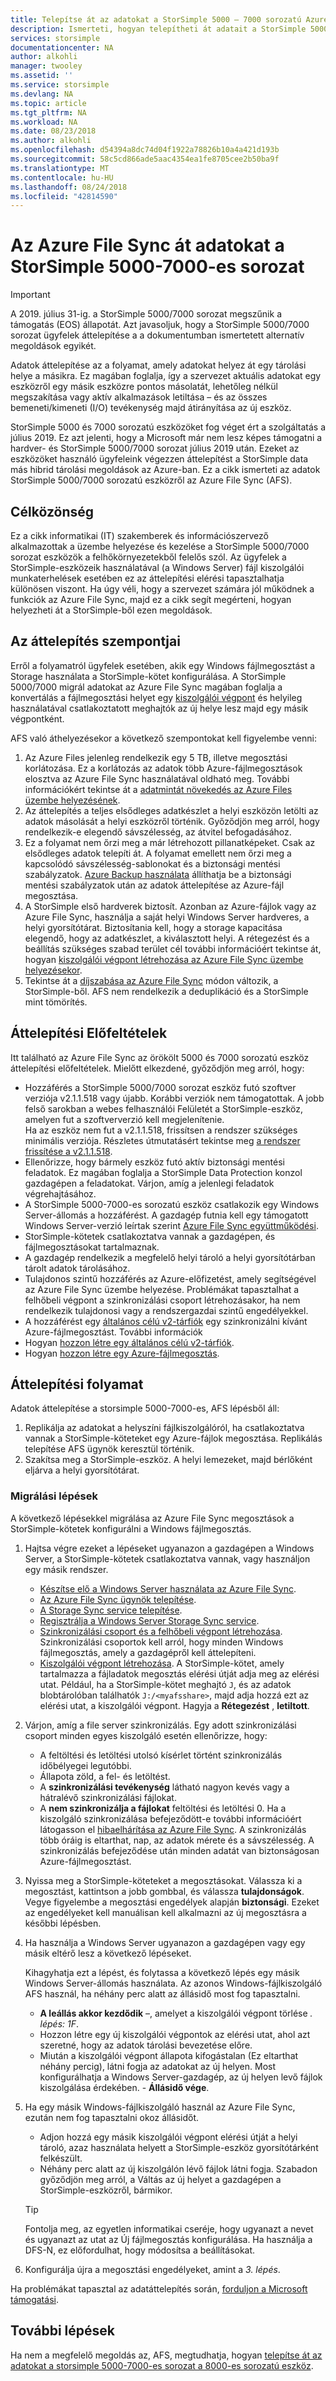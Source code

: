 ```yaml
---
title: Telepítse át az adatokat a StorSimple 5000 – 7000 sorozatú Azure File Sync |} A Microsoft Docs
description: Ismerteti, hogyan telepítheti át adatait a StorSimple 5000/7000 sorozat az Azure File Sync (AFS).
services: storsimple
documentationcenter: NA
author: alkohli
manager: twooley
ms.assetid: ''
ms.service: storsimple
ms.devlang: NA
ms.topic: article
ms.tgt_pltfrm: NA
ms.workload: NA
ms.date: 08/23/2018
ms.author: alkohli
ms.openlocfilehash: d54394a8dc74d04f1922a78826b10a4a421d193b
ms.sourcegitcommit: 58c5cd866ade5aac4354ea1fe8705cee2b50ba9f
ms.translationtype: MT
ms.contentlocale: hu-HU
ms.lasthandoff: 08/24/2018
ms.locfileid: "42814590"
---
```

# <a name="migrate-data-from-storsimple-5000-7000-series-to-azure-file-sync"></a>Az Azure File Sync át adatokat a StorSimple 5000-7000-es sorozat

> [!IMPORTANT]
> A 2019. július 31-ig. a StorSimple 5000/7000 sorozat megszűnik a támogatás (EOS) állapotát. Azt javasoljuk, hogy a StorSimple 5000/7000 sorozat ügyfelek áttelepítése a a dokumentumban ismertetett alternatív megoldások egyikét.

Adatok áttelepítése az a folyamat, amely adatokat helyez át egy tárolási helye a másikra. Ez magában foglalja, így a szervezet aktuális adatokat egy eszközről egy másik eszközre pontos másolatát, lehetőleg nélkül megszakítása vagy aktív alkalmazások letiltása – és az összes bemeneti/kimeneti (I/O) tevékenység majd átirányítása az új eszköz. 

StorSimple 5000 és 7000 sorozatú eszközöket fog véget ért a szolgáltatás a július 2019. Ez azt jelenti, hogy a Microsoft már nem lesz képes támogatni a hardver- és StorSimple 5000/7000 sorozat július 2019 után. Ezeket az eszközöket használó ügyfeleink végezzen áttelepítést a StorSimple data más hibrid tárolási megoldások az Azure-ban. Ez a cikk ismerteti az adatok StorSimple 5000/7000 sorozatú eszközről az Azure File Sync (AFS).

## <a name="intended-audience"></a>Célközönség

Ez a cikk informatikai (IT) szakemberek és információszervező alkalmazottak a üzembe helyezése és kezelése a StorSimple 5000/7000 sorozat eszközök a felhőkörnyezetekből felelős szól. Az ügyfelek a StorSimple-eszközeik használatával (a Windows Server) fájl kiszolgálói munkaterhelések esetében ez az áttelepítési elérési tapasztalhatja különösen viszont. Ha úgy véli, hogy a szervezet számára jól működnek a funkciók az Azure File Sync, majd ez a cikk segít megérteni, hogyan helyezheti át a StorSimple-ből ezen megoldások.

## <a name="migration-considerations"></a>Az áttelepítés szempontjai

Erről a folyamatról ügyfelek esetében, akik egy Windows fájlmegosztást a Storage használata a StorSimple-kötet konfigurálása. A StorSimple 5000/7000 migrál adatokat az Azure File Sync magában foglalja a konvertálás a fájlmegosztási helyet egy [kiszolgálói végpont](https://docs.microsoft.com/azure/storage/files/storage-sync-files-planning) és helyileg használatával csatlakoztatott meghajtók az új helye lesz majd egy másik végpontként. 

AFS való áthelyezésekor a következő szempontokat kell figyelembe venni:

1. Az Azure Files jelenleg rendelkezik egy 5 TB, illetve megosztási korlátozása. Ez a korlátozás az adatok több Azure-fájlmegosztások elosztva az Azure File Sync használatával oldható meg. További információkért tekintse át a [adatmintát növekedés az Azure Files üzembe helyezésének](https://docs.microsoft.com/azure/storage/files/storage-files-planning).
2. Az áttelepítés a teljes elsődleges adatkészlet a helyi eszközön letölti az adatok másolását a helyi eszközről történik. Győződjön meg arról, hogy rendelkezik-e elegendő sávszélesség, az átvitel befogadásához.
3. Ez a folyamat nem őrzi meg a már létrehozott pillanatképeket. Csak az elsődleges adatok telepíti át. A folyamat emellett nem őrzi meg a kapcsolódó sávszélesség-sablonokat és a biztonsági mentési szabályzatok. [Azure Backup használata](https://docs.microsoft.com/azure/backup/backup-azure-files) állíthatja be a biztonsági mentési szabályzatok után az adatok áttelepítése az Azure-fájl megosztása.
4. A StorSimple első hardverek biztosít. Azonban az Azure-fájlok vagy az Azure File Sync, használja a saját helyi Windows Server hardveres, a helyi gyorsítótárat. Biztosítania kell, hogy a storage kapacitása elegendő, hogy az adatkészlet, a kiválasztott helyi. A rétegezést és a beállítás szükséges szabad terület cél további információért tekintse át, hogyan [kiszolgálói végpont létrehozása az Azure File Sync üzembe helyezésekor](https://docs.microsoft.com/azure/storage/files/storage-sync-files-deployment-guide?tabs=portal). 
5. Tekintse át a [díjszabása az Azure File Sync](https://azure.microsoft.com/pricing/details/storage/files/) módon változik, a StorSimple-ből. AFS nem rendelkezik a deduplikáció és a StorSimple mint tömörítés.

## <a name="migration-prerequisites"></a>Áttelepítési Előfeltételek

Itt található az Azure File Sync az örökölt 5000 és 7000 sorozatú eszköz áttelepítési előfeltételek. Mielőtt elkezdené, győződjön meg arról, hogy:

- Hozzáférés a StorSimple 5000/7000 sorozat eszköz futó szoftver verziója v2.1.1.518 vagy újabb. Korábbi verziók nem támogatottak. A jobb felső sarokban a webes felhasználói Felületét a StorSimple-eszköz, amelyen fut a szoftververzió kell megjelenítenie.  
    Ha az eszköz nem fut a v2.1.1.518, frissítsen a rendszer szükséges minimális verziója. Részletes útmutatásért tekintse meg [a rendszer frissítése a v2.1.1.518](http://onlinehelp.storsimple.com/111_Appliance/6_System_Upgrade_Guides/Current_(v2.1.1)/000_Software_Patch_Upgrade_Guide_v2.1.1.518).
- Ellenőrizze, hogy bármely eszköz futó aktív biztonsági mentési feladatok. Ez magában foglalja a StorSimple Data Protection konzol gazdagépen a feladatokat. Várjon, amíg a jelenlegi feladatok végrehajtásához. 
- A StorSimple 5000-7000-es sorozatú eszköz csatlakozik egy Windows Server-állomás a hozzáférést. A gazdagép futnia kell egy támogatott Windows Server-verzió leírtak szerint [Azure File Sync együttműködési](https://docs.microsoft.com/azure/storage/files/storage-sync-files-planning).
- StorSimple-kötetek csatlakoztatva vannak a gazdagépen, és fájlmegosztásokat tartalmaznak.
- A gazdagép rendelkezik a megfelelő helyi tároló a helyi gyorsítótárban tárolt adatok tárolásához.
- Tulajdonos szintű hozzáférés az Azure-előfizetést, amely segítségével az Azure File Sync üzembe helyezése. Problémákat tapasztalhat a felhőbeli végpont a szinkronizálási csoport létrehozásakor, ha nem rendelkezik tulajdonosi vagy a rendszergazdai szintű engedélyekkel.
- A hozzáférést egy [általános célú v2-tárfiók](https://docs.microsoft.com/azure/storage/common/storage-account-options) egy szinkronizálni kívánt Azure-fájlmegosztást. További információk 
 - Hogyan [hozzon létre egy általános célú v2-tárfiók](https://docs.microsoft.com/azure/storage/common/storage-quickstart-create-account?tabs=portal#create-a-general-purpose-storage-account).
 - Hogyan [hozzon létre egy Azure-fájlmegosztás](https://docs.microsoft.com/azure/storage/files/storage-how-to-create-file-share#create-file-share-through-the-azure-portal).

## <a name="migration-process"></a>Áttelepítési folyamat

Adatok áttelepítése a storsimple 5000-7000-es, AFS lépésből áll:
1.  Replikálja az adatokat a helyszíni fájlkiszolgálóról, ha csatlakoztatva vannak a StorSimple-köteteket egy Azure-fájlok megosztása.  Replikálás telepítése AFS ügynök keresztül történik.
2.  Szakítsa meg a StorSimple-eszköz. A helyi lemezeket, majd bérlőként eljárva a helyi gyorsítótárat.

### <a name="migration-steps"></a>Migrálási lépések

A következő lépésekkel migrálása az Azure File Sync megosztások a StorSimple-kötetek konfigurálni a Windows fájlmegosztás. 
1.  Hajtsa végre ezeket a lépéseket ugyanazon a gazdagépen a Windows Server, a StorSimple-kötetek csatlakoztatva vannak, vagy használjon egy másik rendszer. 
    - [Készítse elő a Windows Server használata az Azure File Sync](https://docs.microsoft.com/azure/storage/files/storage-sync-files-deployment-guide#prepare-windows-server-to-use-with-azure-file-sync).
    - [Az Azure File Sync ügynök telepítése](https://docs.microsoft.com/azure/storage/files/storage-sync-files-deployment-guide#install-the-azure-file-sync-agent).
    - [A Storage Sync service telepítése](https://docs.microsoft.com/azure/storage/files/storage-sync-files-deployment-guide#deploy-the-storage-sync-service). 
    - [Regisztrálja a Windows Server Storage Sync service](https://docs.microsoft.com/azure/storage/files/storage-sync-files-deployment-guide#register-windows-server-with-storage-sync-service). 
    - [Szinkronizálási csoport és a felhőbeli végpont létrehozása](https://docs.microsoft.com/azure/storage/files/storage-sync-files-deployment-guide#create-a-sync-group-and-a-cloud-endpoint). Szinkronizálási csoportok kell arról, hogy minden Windows fájlmegosztás, amely a gazdagépről kell áttelepíteni.
    - [Kiszolgálói végpont létrehozása](https://docs.microsoft.com/azure/storage/files/storage-sync-files-deployment-guide?tabs=portal#create-a-server-endpoint). A StorSimple-kötet, amely tartalmazza a fájladatok megosztás elérési útját adja meg az elérési utat. Például, ha a StorSimple-kötet meghajtó `J`, és az adatok blobtárolóban találhatók `J:/<myafsshare>`, majd adja hozzá ezt az elérési utat, a kiszolgálói végpont. Hagyja a **Rétegezést** , **letiltott**.
2.  Várjon, amíg a file server szinkronizálás. Egy adott szinkronizálási csoport minden egyes kiszolgáló esetén ellenőrizze, hogy:
    - A feltöltési és letöltési utolsó kísérlet történt szinkronizálás időbélyegei legutóbbi.
    - Állapota zöld, a fel- és letöltést.
    - A **szinkronizálási tevékenység** látható nagyon kevés vagy a hátralévő szinkronizálási fájlokat.
    - A **nem szinkronizálja a fájlokat** feltöltési és letöltési 0.
    Ha a kiszolgáló szinkronizálása befejeződött-e további információért látogasson el [hibaelhárítása az Azure File Sync](https://docs.microsoft.com/azure/storage/files/storage-sync-files-troubleshoot?tabs=portal1%2Cportal#how-do-i-know-if-my-servers-are-in-sync-with-each-other). A szinkronizálás több óráig is eltarthat, nap, az adatok mérete és a sávszélesség. A szinkronizálás befejeződése után minden adatát van biztonságosan Azure-fájlmegosztást. 
3.  Nyissa meg a StorSimple-köteteket a megosztásokat. Válassza ki a megosztást, kattintson a jobb gombbal, és válassza **tulajdonságok**. Vegye figyelembe a megosztási engedélyek alapján **biztonsági**. Ezeket az engedélyeket kell manuálisan kell alkalmazni az új megosztásra a későbbi lépésben.
4.  Ha használja a Windows Server ugyanazon a gazdagépen vagy egy másik eltérő lesz a következő lépéseket.

    Kihagyhatja ezt a lépést, és folytassa a következő lépés egy másik Windows Server-állomás használata. Az azonos Windows-fájlkiszolgáló AFS használ, ha néhány perc alatt az állásidő most fog tapasztalni. 
    - **A leállás akkor kezdődik** –, amelyet a kiszolgálói végpont törlése *. lépés: 1F*. 
    - Hozzon létre egy új kiszolgálói végpontok az elérési utat, ahol azt szeretné, hogy az adatok tárolási bevezetése előre.
    - Miután a kiszolgálói végpont állapota kifogástalan (Ez eltarthat néhány percig), látni fogja az adatokat az új helyen. Most konfigurálhatja a Windows Server-gazdagép, az új helyen levő fájlok kiszolgálása érdekében. - **Állásidő vége**.
5.  Ha egy másik Windows-fájlkiszolgáló használ az Azure File Sync, ezután nem fog tapasztalni okoz állásidőt. 
    - Adjon hozzá egy másik kiszolgálói végpont elérési útját a helyi tároló, azaz használata helyett a StorSimple-eszköz gyorsítótárként felkészült. 
    - Néhány perc alatt az új kiszolgálón lévő fájlok látni fogja. Szabadon győződjön meg arról, a Váltás az új helyet a gazdagépen a StorSimple-eszközről, bármikor.

    > [!TIP] 
    > Fontolja meg, az egyetlen informatikai cseréje, hogy ugyanazt a nevet és ugyanazt az utat az Új fájlmegosztás konfigurálása. Ha használja a DFS-N, ez előfordulhat, hogy módosítsa a beállításokat.
6.  Konfigurálja újra a megosztási engedélyeket, amint a *3. lépés*.

Ha problémákat tapasztal az adatáttelepítés során, [forduljon a Microsoft támogatási](storsimple-8000-contact-microsoft-support.md). 



## <a name="next-steps"></a>További lépések

Ha nem a megfelelő megoldás az, AFS, megtudhatja, hogyan [telepítse át az adatokat a storsimple 5000-7000-es sorozat a 8000-es sorozatú eszköz](storsimple-8000-migrate-from-5000-7000.md).

